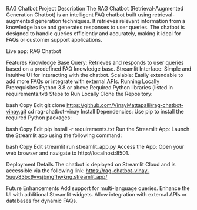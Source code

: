 RAG Chatbot
Project Description
The RAG Chatbot (Retrieval-Augmented Generation Chatbot) is an intelligent FAQ chatbot built using retrieval-augmented generation techniques. It retrieves relevant information from a knowledge base and generates responses to user queries. The chatbot is designed to handle queries efficiently and accurately, making it ideal for FAQs or customer support applications.

Live app: RAG Chatbot

Features
Knowledge Base Query: Retrieves and responds to user queries based on a predefined FAQ knowledge base.
Streamlit Interface: Simple and intuitive UI for interacting with the chatbot.
Scalable: Easily extendable to add more FAQs or integrate with external APIs.
Running Locally
Prerequisites
Python 3.8 or above
Required Python libraries (listed in requirements.txt)
Steps to Run Locally
Clone the Repository:

bash
Copy
Edit
git clone https://github.com/VinayMattapalli/rag-chatbot-vinay.git
cd rag-chatbot-vinay
Install Dependencies: Use pip to install the required Python packages:

bash
Copy
Edit
pip install -r requirements.txt
Run the Streamlit App: Launch the Streamlit app using the following command:

bash
Copy
Edit
streamlit run streamlit_app.py
Access the App: Open your web browser and navigate to http://localhost:8501.

Deployment Details
The chatbot is deployed on Streamlit Cloud and is accessible via the following link: https://rag-chatbot-vinay-5uuy83bx9vvsjbmgfhwkng.streamlit.app/

Future Enhancements
Add support for multi-language queries.
Enhance the UI with additional Streamlit widgets.
Allow integration with external APIs or databases for dynamic FAQs.